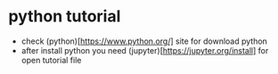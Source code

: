 # python tutorial

* check (python)[https://www.python.org/] site for download python
* after install python you need (jupyter)[https://jupyter.org/install] for open tutorial file 

